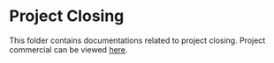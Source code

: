 # Project Closing
This folder contains documentations related to project closing. 
Project commercial can be viewed [here](https://www.youtube.com/watch?v=VxUQfdhj0Pg).